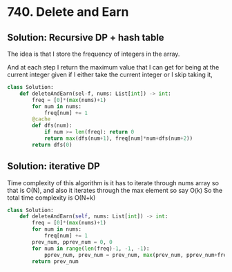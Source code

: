 # 740. Delete and Earn

## Solution: Recursive DP + hash table

The idea is that I store the frequency of integers in the array.

And at each step I return the maximum value that I can get for being at the current
integer given if I either take the current integer or I skip taking it, 

```py
class Solution:
    def deleteAndEarn(sel-f, nums: List[int]) -> int:
        freq = [0]*(max(nums)+1)
        for num in nums:
            freq[num] += 1
        @cache
        def dfs(num):
            if num >= len(freq): return 0
            return max(dfs(num+1), freq[num]*num+dfs(num+2))
        return dfs(0)
```

## Solution: iterative DP

Time complexity of this algorithm is it has to iterate through nums array so that is 
O(N), and also it iterates through the max element so say O(k)
So the total time complexity is O(N+k)

```py
class Solution:
    def deleteAndEarn(self, nums: List[int]) -> int:
        freq = [0]*(max(nums)+1)
        for num in nums:
            freq[num] += 1
        prev_num, pprev_num = 0, 0
        for num in range(len(freq)-1, -1, -1):
            pprev_num, prev_num = prev_num, max(prev_num, pprev_num+freq[num]*num)
        return prev_num
```
